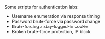 Some scripts for authentication labs:
- Username enumeration via response timing
- Password brute-force via password change
- Brute-forcing a stay-logged-in cookie
- Broken brute-force protection, IP block
